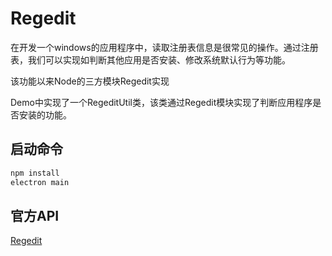 # Regedit

在开发一个windows的应用程序中，读取注册表信息是很常见的操作。通过注册表，我们可以实现如判断其他应用是否安装、修改系统默认行为等功能。

该功能以来Node的三方模块Regedit实现

Demo中实现了一个RegeditUtil类，该类通过Regedit模块实现了判断应用程序是否安装的功能。

## 启动命令

```bash
npm install
electron main
```

## 官方API

[Regedit](https://www.npmjs.com/package/regedit)